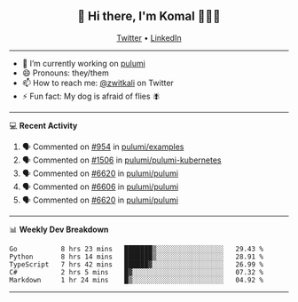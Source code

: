 <h2 align="center"> 👋 Hi there, I'm Komal 🧑🏾‍💻 </h2>
<p align="center">
    <a href="https://twitter.com/zwitkali">Twitter</a> •
    <a href="https://www.linkedin.com/in/komal-ali/">LinkedIn</a>
</p>

--------

- 🔭 I’m currently working on [pulumi](https://github.com/pulumi/pulumi)
- 😄 Pronouns: they/them
- 📫 How to reach me: [@zwitkali](https://twitter.com/zwitkali) on Twitter
- ⚡ Fun fact: My dog is afraid of flies 🪰

--------
💻 **Recent Activity**

<!--START_SECTION:activity-->
1. 🗣 Commented on [#954](https://github.com/pulumi/examples/issues/954) in [pulumi/examples](https://github.com/pulumi/examples)
2. 🗣 Commented on [#1506](https://github.com/pulumi/pulumi-kubernetes/issues/1506) in [pulumi/pulumi-kubernetes](https://github.com/pulumi/pulumi-kubernetes)
3. 🗣 Commented on [#6620](https://github.com/pulumi/pulumi/issues/6620) in [pulumi/pulumi](https://github.com/pulumi/pulumi)
4. 🗣 Commented on [#6606](https://github.com/pulumi/pulumi/issues/6606) in [pulumi/pulumi](https://github.com/pulumi/pulumi)
5. 🗣 Commented on [#6620](https://github.com/pulumi/pulumi/issues/6620) in [pulumi/pulumi](https://github.com/pulumi/pulumi)
<!--END_SECTION:activity-->

--------

📊 **Weekly Dev Breakdown**
<!--START_SECTION:waka-->
```text
Go           8 hrs 23 mins   ███████▒░░░░░░░░░░░░░░░░░   29.43 % 
Python       8 hrs 14 mins   ███████▒░░░░░░░░░░░░░░░░░   28.91 % 
TypeScript   7 hrs 42 mins   ██████▓░░░░░░░░░░░░░░░░░░   26.99 % 
C#           2 hrs 5 mins    █▓░░░░░░░░░░░░░░░░░░░░░░░   07.32 % 
Markdown     1 hr 24 mins    █▒░░░░░░░░░░░░░░░░░░░░░░░   04.92 % 
```
<!--END_SECTION:waka-->

--------